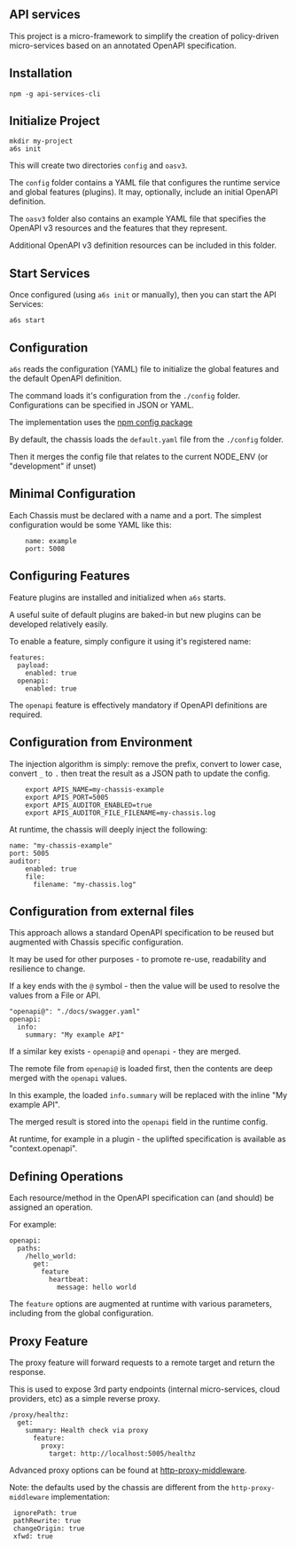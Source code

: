 API services
------------

This project is a micro-framework to simplify the creation of policy-driven micro-services based on an annotated OpenAPI specification.

Installation
------------

```
npm -g api-services-cli
```

Initialize Project
------------------

```
mkdir my-project
a6s init
```

This will create two directories `config` and `oasv3`. 

The `config` folder contains a YAML file that configures the runtime service and global features (plugins). 
It may, optionally, include an initial OpenAPI definition.

The `oasv3` folder also contains an example YAML file that specifies the OpenAPI v3 resources and the features that they represent.

Additional OpenAPI v3 definition resources can be included in this folder.

Start Services
--------------

Once configured (using `a6s init` or manually), then you can start the API Services:

```
a6s start
```

Configuration
-------------

`a6s` reads the configuration (YAML) file to initialize the global features and the default OpenAPI definition.

The command loads it's configuration from the `./config` folder. Configurations can be specified in JSON or YAML. 

The implementation uses the [npm config package](https://github.com/lorenwest/node-config/wiki/Configuration-Files)

By default, the chassis loads the `default.yaml` file from the `./config` folder.

Then it merges the config file that relates to the current NODE_ENV (or "development" if unset)

Minimal Configuration
---------------------

Each Chassis must be declared with a name and a port. The simplest configuration would be some YAML like this:

```
    name: example
    port: 5008
```

Configuring Features
--------------------

Feature plugins are installed and initialized when `a6s` starts.

A useful suite of default plugins are baked-in but new plugins can be developed relatively easily.

To enable a feature, simply configure it using it's registered name:

```
features:
  payload:
    enabled: true
  openapi:
    enabled: true
```

The `openapi` feature is effectively mandatory if OpenAPI definitions are required. 

Configuration from Environment
------------------------------

The injection algorithm is simply: remove the prefix, convert to lower case, convert `_` to `.` then treat the result as a JSON path to update the config.

```
    export APIS_NAME=my-chassis-example
    export APIS_PORT=5005
    export APIS_AUDITOR_ENABLED=true
    export APIS_AUDITOR_FILE_FILENAME=my-chassis.log
```

At runtime, the chassis will deeply inject the following:

```
name: "my-chassis-example"
port: 5005
auditor:
    enabled: true
    file:
      filename: "my-chassis.log"
```

Configuration from external files
---------------------------------

This approach allows a standard OpenAPI specification to be reused but augmented with Chassis specific configuration.

It may be used for other purposes - to promote re-use, readability and resilience to change.

If a key ends with the `@` symbol - then the value will be used to resolve the values from a File or API.

```
"openapi@": "./docs/swagger.yaml"
openapi:
  info:
    summary: "My example API"
```

If a similar key exists - `openapi@` and `openapi` - they are merged.

The remote file from `openapi@` is loaded first, then the contents are deep merged with the `openapi` values.

In this example, the loaded `info.summary` will be replaced with the inline "My example API".

The merged result is stored into the `openapi` field in the runtime config.

At runtime, for example in a plugin - the uplifted specification is available as "context.openapi".

Defining Operations
-------------------

Each resource/method in the OpenAPI specification can (and should) be assigned an operation.

For example:

```
openapi:
  paths:
    /hello_world:
      get:
        feature
          heartbeat:
            message: hello world
```

The `feature` options are augmented at runtime with various parameters, including from the global configuration.

Proxy Feature
--------------

The proxy feature will forward requests to a remote target and return the response.

This is used to expose 3rd party endpoints (internal micro-services, cloud providers, etc) as a simple reverse proxy.

```
/proxy/healthz:
  get:
    summary: Health check via proxy
      feature:
        proxy:
          target: http://localhost:5005/healthz
 ```

Advanced proxy options can be found at [http-proxy-middleware](https://github.com/chimurai/http-proxy-middleware#http-proxy-options).

Note: the defaults used by the chassis are different from the `http-proxy-middleware` implementation:

 ```
  ignorePath: true
  pathRewrite: true
  changeOrigin: true
  xfwd: true
 ```
